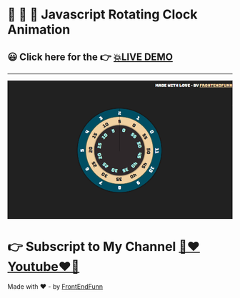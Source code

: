 # 🙈 🙉 🙊 Javascript Rotating Clock Animation

## 😃 Click here for the 👉 [💥LIVE DEMO](https://frontendfunn.github.io/javascript-rotating-clock/)

---

![preview](./images/preview.png)

# 👉 Subscript to My Channel [💙❤️Youtube❤️💙](https://www.youtube.com/channel/UCpOHt5d6GG-mvo-_pU06rhQ?sub_confirmation=1)

Made with ❤️ - by [FrontEndFunn](https://www.youtube.com/channel/UCpOHt5d6GG-mvo-_pU06rhQ?sub_confirmation=1)
